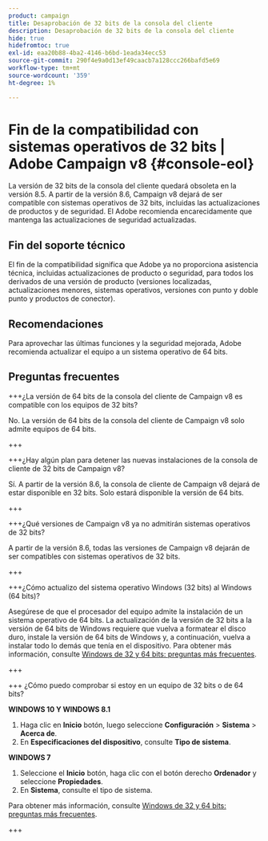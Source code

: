 ```yaml
---
product: campaign
title: Desaprobación de 32 bits de la consola del cliente
description: Desaprobación de 32 bits de la consola del cliente
hide: true
hidefromtoc: true
exl-id: eaa20b88-4ba2-4146-b6bd-1eada34ecc53
source-git-commit: 290f4e9a0d13ef49caacb7a128ccc266bafd5e69
workflow-type: tm+mt
source-wordcount: '359'
ht-degree: 1%

---
```


# Fin de la compatibilidad con sistemas operativos de 32 bits | Adobe Campaign v8 {#console-eol}

La versión de 32 bits de la consola del cliente quedará obsoleta en la versión 8.5. A partir de la versión 8.6, Campaign v8 dejará de ser compatible con sistemas operativos de 32 bits, incluidas las actualizaciones de productos y de seguridad. El Adobe recomienda encarecidamente que mantenga las actualizaciones de seguridad actualizadas.

## Fin del soporte técnico

El fin de la compatibilidad significa que Adobe ya no proporciona asistencia técnica, incluidas actualizaciones de producto o seguridad, para todos los derivados de una versión de producto (versiones localizadas, actualizaciones menores, sistemas operativos, versiones con punto y doble punto y productos de conector).

## Recomendaciones

Para aprovechar las últimas funciones y la seguridad mejorada, Adobe recomienda actualizar el equipo a un sistema operativo de 64 bits.

## Preguntas frecuentes

+++¿La versión de 64 bits de la consola del cliente de Campaign v8 es compatible con los equipos de 32 bits?

No. La versión de 64 bits de la consola del cliente de Campaign v8 solo admite equipos de 64 bits.

+++

+++¿Hay algún plan para detener las nuevas instalaciones de la consola de cliente de 32 bits de Campaign v8?

Sí. A partir de la versión 8.6, la consola de cliente de Campaign v8 dejará de estar disponible en 32 bits. Solo estará disponible la versión de 64 bits.

+++

+++¿Qué versiones de Campaign v8 ya no admitirán sistemas operativos de 32 bits?

A partir de la versión 8.6, todas las versiones de Campaign v8 dejarán de ser compatibles con sistemas operativos de 32 bits.

+++

+++¿Cómo actualizo del sistema operativo Windows (32 bits) al Windows (64 bits)?

Asegúrese de que el procesador del equipo admite la instalación de un sistema operativo de 64 bits. La actualización de la versión de 32 bits a la versión de 64 bits de Windows requiere que vuelva a formatear el disco duro, instale la versión de 64 bits de Windows y, a continuación, vuelva a instalar todo lo demás que tenía en el dispositivo. Para obtener más información, consulte [Windows de 32 y 64 bits: preguntas más frecuentes](https://support.microsoft.com/en-us/windows/32-bit-and-64-bit-windows-frequently-asked-questions-c6ca9541-8dce-4d48-0415-94a3faa2e13d).

+++

+++ ¿Cómo puedo comprobar si estoy en un equipo de 32 bits o de 64 bits?

**WINDOWS 10 Y WINDOWS 8.1**

1. Haga clic en **Inicio** botón, luego seleccione **Configuración** > **Sistema** > **Acerca de**.
1. En **Especificaciones del dispositivo**, consulte **Tipo de sistema**.

**WINDOWS 7**
1. Seleccione el **Inicio** botón, haga clic con el botón derecho **Ordenador** y seleccione **Propiedades**.
1. En **Sistema**, consulte el tipo de sistema.

Para obtener más información, consulte [Windows de 32 y 64 bits: preguntas más frecuentes](https://support.microsoft.com/en-us/windows/32-bit-and-64-bit-windows-frequently-asked-questions-c6ca9541-8dce-4d48-0415-94a3faa2e13d).

+++
